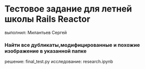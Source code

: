 # Тестовое задание для летней школы Rails Reactor
выполнил: Милантьев Сергей

### Найти все дубликаты,модифицированные и похожие изображение в указанной папке

решение: final_test.py
исследование: research.ipynb
